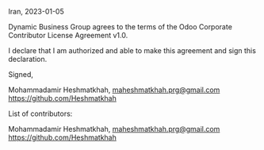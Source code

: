 Iran, 2023-01-05

Dynamic Business Group agrees to the terms of the Odoo Corporate Contributor License
Agreement v1.0.

I declare that I am authorized and able to make this agreement and sign this
declaration.

Signed,

Mohammadamir Heshmatkhah, maheshmatkhah.prg@gmail.com https://github.com/Heshmatkhah

List of contributors:

Mohammadamir Heshmatkhah, maheshmatkhah.prg@gmail.com https://github.com/Heshmatkhah